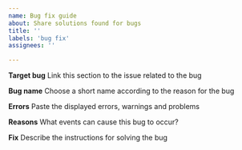 ```yaml
---
name: Bug fix guide
about: Share solutions found for bugs
title: ''
labels: 'bug fix'
assignees: ''

---
```


**Target bug**
Link this section to the issue related to the bug

**Bug name**
Choose a short name according to the reason for the bug

**Errors**
Paste the displayed errors, warnings and problems

**Reasons**
What events can cause this bug to occur?

**Fix**
Describe the instructions for solving the bug
